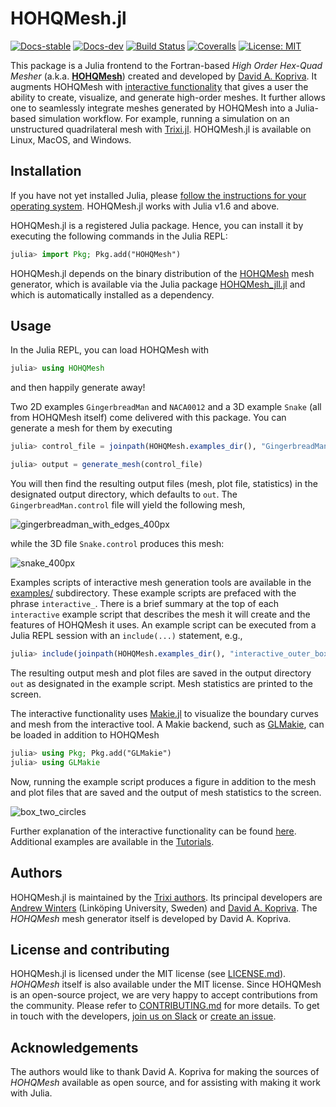 # HOHQMesh.jl

[![Docs-stable](https://img.shields.io/badge/docs-stable-blue.svg)](https://trixi-framework.github.io/HOHQMesh.jl/stable)
[![Docs-dev](https://img.shields.io/badge/docs-dev-blue.svg)](https://trixi-framework.github.io/HOHQMesh.jl/dev)
[![Build Status](https://github.com/trixi-framework/HOHQMesh.jl/workflows/CI/badge.svg)](https://github.com/trixi-framework/HOHQMesh.jl/actions?query=workflow%3ACI)
[![Coveralls](https://coveralls.io/repos/github/trixi-framework/HOHQMesh.jl/badge.svg?branch=main)](https://coveralls.io/github/trixi-framework/HOHQMesh.jl?branch=main)
[![License: MIT](https://img.shields.io/badge/License-MIT-success.svg)](https://opensource.org/licenses/MIT)

This package is a Julia frontend to the Fortran-based *High Order Hex-Quad Mesher*
(a.k.a. [**HOHQMesh**](https://github.com/trixi-framework/HOHQMesh)) created and developed by
[David A. Kopriva](https://www.math.fsu.edu/~kopriva/). It augments HOHQMesh with
[interactive functionality](https://trixi-framework.github.io/HOHQMesh.jl/stable/interactive_overview/)
that gives a user the ability to create, visualize,
and generate high-order meshes.
It further allows one to seamlessly integrate meshes generated by HOHQMesh into a Julia-based simulation workflow.
For example, running a simulation on an unstructured quadrilateral mesh
with [Trixi.jl](https://trixi-framework.github.io/Trixi.jl/stable/tutorials/hohqmesh_tutorial/).
HOHQMesh.jl is available on Linux, MacOS, and Windows.


## Installation
If you have not yet installed Julia, please [follow the instructions for your
operating system](https://julialang.org/downloads/platform/). HOHQMesh.jl works
with Julia v1.6 and above.

HOHQMesh.jl is a registered Julia package. Hence, you can install it by executing
the following commands in the Julia REPL:
```julia
julia> import Pkg; Pkg.add("HOHQMesh")
```
HOHQMesh.jl depends on the binary distribution of the
[HOHQMesh](https://github.com/trixi-framework/HOHQMesh)
mesh generator, which is available via the Julia package
[HOHQMesh_jll.jl](https://github.com/JuliaBinaryWrappers/HOHQMesh_jll.jl)
and which is automatically installed as a dependency.

## Usage
In the Julia REPL, you can load HOHQMesh with
```julia
julia> using HOHQMesh
```
and then happily generate away!

Two 2D examples `GingerbreadMan` and `NACA0012` and a 3D example `Snake` (all
from HOHQMesh itself) come delivered with this package. You can generate a
mesh for them by executing
```julia
julia> control_file = joinpath(HOHQMesh.examples_dir(), "GingerbreadMan.control")

julia> output = generate_mesh(control_file)
```
You will then find the resulting output files (mesh, plot file, statistics) in
the designated output directory, which defaults to `out`. The
`GingerbreadMan.control` file will yield the following mesh,

![gingerbreadman_with_edges_400px](https://user-images.githubusercontent.com/3637659/117241938-80f4ee80-ae34-11eb-854a-ebebcd0b9d88.png)

while the 3D file `Snake.control` produces this mesh:

![snake_400px](https://user-images.githubusercontent.com/3637659/117241963-8ce0b080-ae34-11eb-9b79-d091807d9a23.png)

Examples scripts of interactive mesh generation tools are available in the
[examples/](https://github.com/trixi-framework/HOHQMesh.jl/tree/main/examples) subdirectory.
These example scripts are prefaced with the phrase `interactive_`.
There is a brief summary at the top of each `interactive` example script that describes
the mesh it will create and the features of HOHQMesh it uses.
An example script can be executed from a Julia REPL session with an `include(...)` statement, e.g.,
```julia
julia> include(joinpath(HOHQMesh.examples_dir(), "interactive_outer_box_two_circles.jl"))
```
The resulting output mesh and plot files are saved in the output directory `out` as
designated in the example script. Mesh statistics are printed to the screen.

The interactive functionality uses [Makie.jl](https://github.com/JuliaPlots/Makie.jl/)
to visualize the boundary curves and mesh from the interactive tool. A Makie backend, such as
[GLMakie](https://github.com/JuliaPlots/GLMakie.jl/), can
be loaded in addition to HOHQMesh
```julia
julia> using Pkg; Pkg.add("GLMakie")
julia> using GLMakie
```
Now, running the example script produces a figure in addition to the mesh and plot
files that are saved and the output of mesh statistics to the screen.

![box_two_circles](https://user-images.githubusercontent.com/25242486/174244295-40d31df3-981e-4375-bc3a-af0a43737710.png)

Further explanation of the interactive functionality can be found [here](https://trixi-framework.github.io/HOHQMesh.jl/stable/interactive_overview/).
Additional examples are available in the [Tutorials](https://trixi-framework.github.io/HOHQMesh.jl/stable/tutorials/introduction/).

## Authors
HOHQMesh.jl is maintained by the
[Trixi authors](https://github.com/trixi-framework/Trixi.jl/blob/main/AUTHORS.md).
Its principal developers are [Andrew Winters](https://liu.se/en/employee/andwi94)
(Linköping University, Sweden) and [David A. Kopriva](https://www.math.fsu.edu/~kopriva/).
The *HOHQMesh* mesh generator itself is developed by David A. Kopriva.


## License and contributing
HOHQMesh.jl is licensed under the MIT license (see [LICENSE.md](LICENSE.md)).
*HOHQMesh* itself is also available under the MIT license.
Since HOHQMesh is an open-source project, we are very happy to accept contributions
from the community. Please refer to [CONTRIBUTING.md](CONTRIBUTING.md) for more details.
To get in touch with the developers,
[join us on Slack](https://join.slack.com/t/trixi-framework/shared_invite/zt-sgkc6ppw-6OXJqZAD5SPjBYqLd8MU~g)
or [create an issue](https://github.com/trixi-framework/HOHQMesh.jl/issues/new).


## Acknowledgements
The authors would like to thank David A. Kopriva for making the sources of
*HOHQMesh* available as open source, and for assisting with making it work with
Julia.
